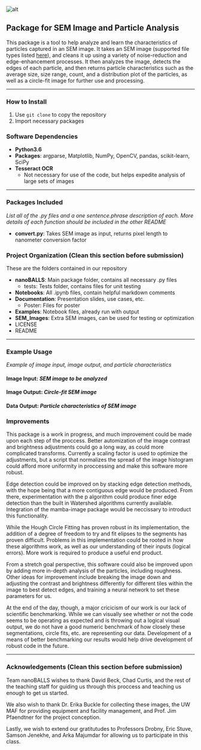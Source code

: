 ![alt](https://i.imgur.com/5IlGL9R.jpg)  
## Package for SEM Image and Particle Analysis
This package is a tool to help analyze and learn the characteristics of particles captured in an SEM image. It takes an SEM image (supported file types listed [here](https://docs.opencv.org/3.0-beta/modules/imgcodecs/doc/reading_and_writing_images.html#imread)), and cleans it up using a variety of noise-reduction and edge-enhancement processes. It then analyzes the image, detects the edges of each particle, and then returns particle characteristics such as the average size, size range, count, and a distribution plot of the particles, as well as a circle-fit image for further use and processing. 

---

### How to Install
1. Use `git clone` to copy the repository
2. Import necessary packages

### Software Dependencies
* __Python3.6__
* __Packages__: argparse, Matplotlib, NumPy, OpenCV, pandas, scikit-learn, SciPy
* __Tesseract OCR__
    * Not necessary for use of the code, but helps expedite analysis of large sets of images
---

### Packages Included
_List all of the .py files and a one sentence.phrase description of each. More details of each function should be included in the other README_
* __convert.py__: Takes SEM image as input, returns pixel length to nanometer conversion factor

### Project Organization (Clean this section before submission)
These are the folders contained in our repository
* __nanoBALLS__: Main package folder, contains all necessary .py files 
    * tests: Tests folder, contains files for unit testing
* __Notebooks__: All .ipynb files, contain helpful markdown comments
* __Documentation__: Presentation slides, use cases, etc.
    * Poster: Files for poster
* __Examples__: Notebook files, already run with output
* __SEM_Images__: Extra SEM images, can be used for testing or optimization
* LICENSE
* README

---

### Example Usage
_Example of image input, image output, and particle characteristics_

#### Image Input: _SEM image to be analyzed_
#### Image Output: _Circle-fit SEM image_
#### Data Output: _Particle characteristics of SEM image_

### Improvements 
This package is a work in progress, and much improvement could be made upon each step of the proccess.  Better automization of the image contrast and brightness adjustments could go a long way, as could more complicated transforms.  Currently a scaling factor is used to optimize the adjustments, but a script that normalizes the spread of the image histogram could afford more uniformity in proccessing and make this software more robust.  

Edge detection could be improved on by stacking edge detection methods, with the hope being that a more contiguous edge would be produced.  From there, experimentation with the p algorithm could produce finer edge detection than the built in Watershed algorithms currently available.  Integration of the mamba-image package would be neccissary to introduct this functionality.  

While the Hough Circle Fitting has proven robust in its implementation, the addition of a degree of freedom to try and fit elipses to the segments has proven difficult.  Problems in this implementation could be rooted in how these algorithms work, as well as our understanding of their inputs (logical errors).  More work is required to produce a useful end product.

From a stretch goal perspective, this software could also be improved upon by adding more in-depth analysis of the particles, including roughness.  Other ideas for improvement include breaking the image down and adjusting the contrast and brightness differently for different tiles within the image to best detect edges, and training a neural network to set these parameters for us.

At the end of the day, though, a major cricicism of our work is our lack of scientific benchmarking.  While we can visually see whether or not the code seems to be operating as expected and is throwing out a logical visual output, we do not have a good numeric benchmark of how closely these segmentations, circle fits, etc. are representing our data.  Development of a means of better benchmarking our results would help drive development of robust code in the future.

---

### Acknowledgements (Clean this section before submission)
Team nanoBALLS wishes to thank David Beck, Chad Curtis, and the rest of the teaching staff for guiding us through this proccess and teaching us enough to get us started.

We also wish to thank Dr. Erika Buckle for collecting these images, the UW MAF for providing equipment and facility management, and Prof. Jim Pfaendtner for the project conception.

Lastly, we wish to extend our gratitutudes to Professors Drobny, Eric Stuve, Samson Jenekhe, and Arka Majumdar for allowing us to participate in this class.
